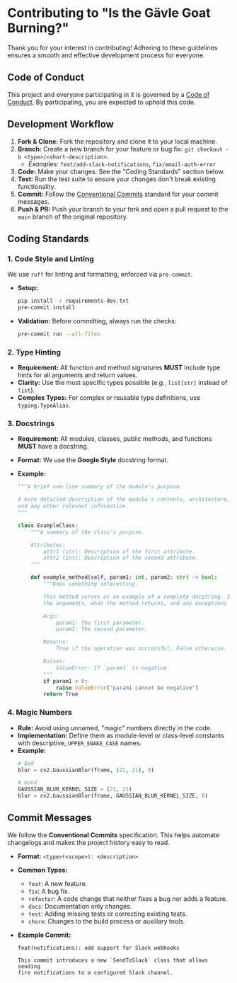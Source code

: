 # Contributing to "Is the Gävle Goat Burning?"

Thank you for your interest in contributing! Adhering to these guidelines ensures a smooth and effective development process for everyone.

## Code of Conduct

This project and everyone participating in it is governed by a [Code of Conduct](CODE_OF_CONDUCT.md). By participating, you are expected to uphold this code.

## Development Workflow

1.  **Fork & Clone:** Fork the repository and clone it to your local machine.
2.  **Branch:** Create a new branch for your feature or bug fix: `git checkout -b <type>/<short-description>`.
    -   *Examples:* `feat/add-slack-notifications`, `fix/email-auth-error`
3.  **Code:** Make your changes. See the "Coding Standards" section below.
4.  **Test:** Run the test suite to ensure your changes don't break existing functionality.
5.  **Commit:** Follow the [Conventional Commits](https://www.conventionalcommits.org/en/v1.0.0/) standard for your commit messages.
6.  **Push & PR:** Push your branch to your fork and open a pull request to the `main` branch of the original repository.

## Coding Standards

### 1. Code Style and Linting

We use `ruff` for linting and formatting, enforced via `pre-commit`.

-   **Setup:**
    ```bash
    pip install -r requirements-dev.txt
    pre-commit install
    ```
-   **Validation:** Before committing, always run the checks:
    ```bash
    pre-commit run --all-files
    ```

### 2. Type Hinting

-   **Requirement:** All function and method signatures **MUST** include type hints for all arguments and return values.
-   **Clarity:** Use the most specific types possible (e.g., `list[str]` instead of `list`).
-   **Complex Types:** For complex or reusable type definitions, use `typing.TypeAlias`.

### 3. Docstrings

-   **Requirement:** All modules, classes, public methods, and functions **MUST** have a docstring.
-   **Format:** We use the **Google Style** docstring format.

-   **Example:**
    ```python
    """A brief one-line summary of the module's purpose.

    A more detailed description of the module's contents, architecture,
    and any other relevant information.
    """

    class ExampleClass:
        """A summary of the class's purpose.

        Attributes:
            attr1 (str): Description of the first attribute.
            attr2 (int): Description of the second attribute.
        """

        def example_method(self, param1: int, param2: str) -> bool:
            """Does something interesting.

            This method serves as an example of a complete docstring. It details
            the arguments, what the method returns, and any exceptions it might raise.

            Args:
                param1: The first parameter.
                param2: The second parameter.

            Returns:
                True if the operation was successful, False otherwise.

            Raises:
                ValueError: If `param1` is negative.
            """
            if param1 < 0:
                raise ValueError("param1 cannot be negative")
            return True
    ```

### 4. Magic Numbers

-   **Rule:** Avoid using unnamed, "magic" numbers directly in the code.
-   **Implementation:** Define them as module-level or class-level constants with descriptive, `UPPER_SNAKE_CASE` names.
-   **Example:**
    ```python
    # Bad
    blur = cv2.GaussianBlur(frame, (21, 21), 0)

    # Good
    GAUSSIAN_BLUR_KERNEL_SIZE = (21, 21)
    blur = cv2.GaussianBlur(frame, GAUSSIAN_BLUR_KERNEL_SIZE, 0)
    ```

## Commit Messages

We follow the **Conventional Commits** specification. This helps automate changelogs and makes the project history easy to read.

-   **Format:** `<type>(<scope>): <description>`
-   **Common Types:**
    -   `feat`: A new feature.
    -   `fix`: A bug fix.
    -   `refactor`: A code change that neither fixes a bug nor adds a feature.
    -   `docs`: Documentation only changes.
    -   `test`: Adding missing tests or correcting existing tests.
    -   `chore`: Changes to the build process or auxiliary tools.

-   **Example Commit:**
    ```
    feat(notifications): add support for Slack webhooks

    This commit introduces a new `SendToSlack` class that allows sending
    fire notifications to a configured Slack channel.
    ```
